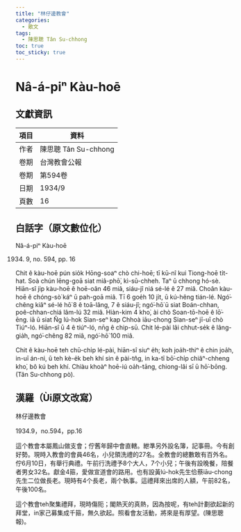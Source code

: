 ```yaml
---
title: "林仔邊教會"
categories:
  - 散文
tags:
  - 陳思聰 Tân Su-chhong
toc: true
toc_sticky: true
---
```


# Nâ-á-piⁿ Kàu-hoē

## 文獻資訊

| 項目 | 資料 |
|---|---|
| 作者 | 陳思聰 Tân Su-chhong |
| 卷期 | 台灣教會公報 |
| 卷期 | 第594卷 |
| 日期 | 1934/9 |
| 頁數 | 16 |

## 白話字（原文數位化）

Nâ-á-piⁿ Kàu-hoē

1934. 9, no. 594, pp. 16

Chit ê kàu-hoē pún sio̍k Hōng-soaⁿ chò chi-hoē; tī kū-nî kui Tiong-hoē ti̍t-hat. Soà chún lēng-goā siat miâ-phō͘, kì-sū-chheh. Taⁿ ū chhong hó-sè. Hiān-sî ji̍p kàu-hoē ê hoē-oân 46 miâ, siáu-jî niá sé-lé ê 27 miâ. Choân kàu-hoē ê chóng-sò͘ káⁿ ū pah-goā miâ. Tī 6 goe̍h 10 ji̍t, ū kú-hêng tián-lé. Ngó͘-chêng kiâⁿ sé-lé hō͘ 8 ê toā-lâng, 7 ê siáu-jî; ngó͘-hō͘ ū siat Boán-chhan, poê-chhan-chiá lâm-lú 32 miâ. Hiàn-kim 4 kho͘, ài chò Soan-tō-hoē ê lō͘-ēng. iā ū siat N̂g lú-hok Sian-seⁿ kap Chhoà iāu-chong Sian-seⁿ jī-uī chò Tiúⁿ-ló. Hiān-sî ū 4 ê tiúⁿ-ló, nn̄g ê chip-sū. Chit lé-pài lâi chhut-se̍k ê lâng-gia̍h, ngó͘-chêng 82 miâ, ngó͘-hō͘ 100 miâ.

Chit ê kàu-hoē teh chū-chi̍p lé-pài, hiān-sî siuⁿ e̍h; koh joa̍h-thiⁿ ê chin joa̍h, in-uī án-ni, ū teh kè-e̍k beh khí sin ê pài-tn̂g, in ka-tī bō͘-chi̍p chiâⁿ-chheng kho͘, bô kú beh khí. Chiàu khoàⁿ hoē-iú oa̍h-tāng, chiong-lâi sī ū hō͘-bōng. (Tân Su-chhong pò).

## 漢羅（Ùi原文改寫）

林仔邊教會

1934.9，no.594，pp.16

這个教會本屬鳳山做支會；佇舊年歸中會直轄。紲準另外設名簿，記事冊。今有創好勢。現時入教會的會員46名，小兒領洗禮的27名。全教會的總數敢有百外名。佇6月10日，有舉行典禮。午前行洗禮予8个大人，7个小兒；午後有設晚餐，陪餐者男女32名。獻金4箍，愛做宣道會的路用。也有設黃lú-hok先生佮蔡iāu-chong先生二位做長老。現時有4个長老，兩个執事。這禮拜來出席的人額，午前82名，午後100名。

這个教會teh聚集禮拜，現時傷阨；閣熱天的真熱，因為按呢，有teh計劃欲起新的拜堂，in家己募集成千箍，無久欲起。照看會友活動，將來是有厚望。(陳思聰報)。
